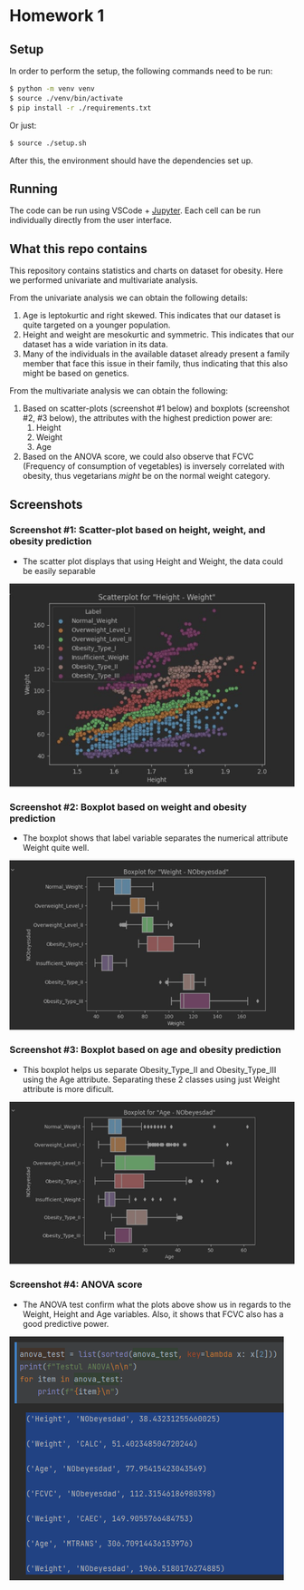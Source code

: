 # Homework 1

## Setup

In order to perform the setup, the following commands need to be run:

```sh
$ python -m venv venv
$ source ./venv/bin/activate
$ pip install -r ./requirements.txt
```

Or just:

```sh
$ source ./setup.sh
```

After this, the environment should have the dependencies set up.

## Running

The code can be run using VSCode + [Jupyter](https://marketplace.visualstudio.com/items?itemName=ms-toolsai.jupyter). Each cell can be run individually directly from the user interface.

## What this repo contains

This repository contains statistics and charts on dataset for obesity. Here we performed univariate and multivariate analysis.

From the univariate analysis we can obtain the following details:
1. Age is leptokurtic and right skewed. This indicates that our dataset is quite targeted on a younger population.
1. Height and weight are mesokurtic and symmetric. This indicates that our dataset has a wide variation in its data.
1. Many of the individuals in the available dataset already present a family member that face this issue in their family, thus indicating that this also might be based on genetics.

From the multivariate analysis we can obtain the following:
1. Based on scatter-plots (screenshot #1 below) and boxplots (screenshot #2, #3 below), the attributes with the highest prediction power are:
    1. Height
    1. Weight
    1. Age
1. Based on the ANOVA score, we could also observe that FCVC (Frequency of consumption of vegetables) is inversely correlated with obesity, thus vegetarians _might_ be on the normal weight category.

## Screenshots

### Screenshot #1: Scatter-plot based on height, weight, and obesity prediction

* The scatter plot displays that using Height and Weight, the data could be easily separable

![Height-weight scatterplot](./resources/heigh_weight_scatterplot.png)

### Screenshot #2: Boxplot based on weight and obesity prediction

* The boxplot shows that label variable separates the numerical attribute Weight quite well.

![Weight-obesity boxplot](./resources/weight_obesity_boxplot.png)

### Screenshot #3: Boxplot based on age and obesity prediction

* This boxplot helps us separate Obesity_Type_II and Obesity_Type_III using the Age attribute. Separating these 2 classes using just Weight attribute is more dificult.

![Age-obesity boxplot](./resources/age_obesity_boxplot.png)

### Screenshot #4: ANOVA score 

* The ANOVA test confirm what the plots above show us in regards to the Weight, Height and Age variables. Also, it shows that FCVC also has a good predictive power.

![ANOVA score](./resources/anova_score.png)